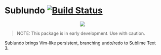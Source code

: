 # Sublundo [![Build Status](https://travis-ci.org/libundo/Sublundo.svg?branch=master)](https://travis-ci.org/libundo/Sublundo)

<p align="center">
  <img src="https://user-images.githubusercontent.com/8785025/29700228-b4a4ae6e-8917-11e7-9dcb-318680979153.png">
</p>

> NOTE: This package is in early development. Use with caution.

Sublundo brings Vim-like persistent, branching undo/redo to Sublime Text 3.
